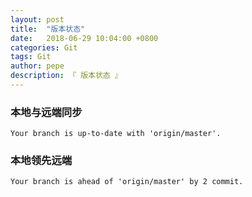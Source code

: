 ```yaml
---
layout: post
title:  "版本状态"
date:   2018-06-29 10:04:00 +0800
categories: Git
tags: Git
author: pepe
description: 『 版本状态 』
---
```


### **本地与远端同步**
```
Your branch is up-to-date with 'origin/master'.
```

### **本地领先远端**
```
Your branch is ahead of 'origin/master' by 2 commit.
```



































